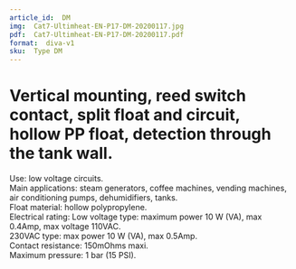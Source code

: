 ```yaml
---
article_id:  DM
img:  Cat7-Ultimheat-EN-P17-DM-20200117.jpg
pdf:  Cat7-Ultimheat-EN-P17-DM-20200117.pdf
format:  diva-v1
sku:  Type DM
---
```


# Vertical mounting, reed switch contact, split float and circuit, hollow PP float, detection through the tank wall.

Use: low voltage circuits.  
Main applications: steam generators, coffee machines, vending machines, 
air conditioning pumps, dehumidifiers, tanks.  
Float material: hollow polypropylene.  
Electrical rating: 
Low voltage type: maximum power 10 W (VA), max 0.4Amp, max voltage 110VAC.  
230VAC type: max power 10 W (VA), max 0.5Amp.  
Contact resistance: 150mOhms maxi.  
Maximum pressure: 1 bar (15 PSI).  
